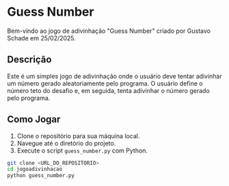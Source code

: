 # Guess Number

Bem-vindo ao jogo de adivinhação "Guess Number" criado por Gustavo Schade em 25/02/2025.

## Descrição

Este é um simples jogo de adivinhação onde o usuário deve tentar adivinhar um número gerado aleatoriamente pelo programa. O usuário define o número teto do desafio e, em seguida, tenta adivinhar o número gerado pelo programa.

## Como Jogar

1. Clone o repositório para sua máquina local.
2. Navegue até o diretório do projeto.
3. Execute o script `guess_number.py` com Python.

```sh
git clone <URL_DO_REPOSITORIO>
cd jogoadivinhacao
python guess_number.py

